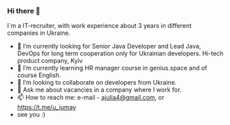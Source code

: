 ### Hi there 👋
I`m a IT-recruiter, with work experience about 3 years in different companies in Ukraine.
- 🔭 I’m currently looking for Senior Java Developer and Lead Java, DevOps for long term cooperation only for Ukrainian developers. Hi-tech product company, Kyiv
- 🌱 I’m currently learning HR manager course in genius.space and of course English.
- 👯 I’m looking to collaborate on developers from Ukraine.
- 💬 Ask me about vacancies in a company where I work for.
- 📫 How to reach me: e-mail - ajulia4@gmail.com, or https://t.me/u_jumay
- see you :)
